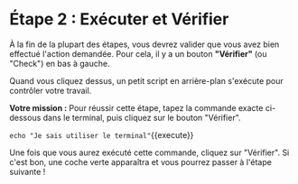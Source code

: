 # Étape 2 : Exécuter et Vérifier

À la fin de la plupart des étapes, vous devrez valider que vous avez bien effectué l'action demandée. Pour cela, il y a un bouton **"Vérifier"** (ou "Check") en bas à gauche.

Quand vous cliquez dessus, un petit script en arrière-plan s'exécute pour contrôler votre travail.

**Votre mission :**
Pour réussir cette étape, tapez la commande exacte ci-dessous dans le terminal, puis cliquez sur le bouton "Vérifier".

`echo "Je sais utiliser le terminal"`{{execute}}

Une fois que vous aurez exécuté cette commande, cliquez sur "Vérifier". Si c'est bon, une coche verte apparaîtra et vous pourrez passer à l'étape suivante !